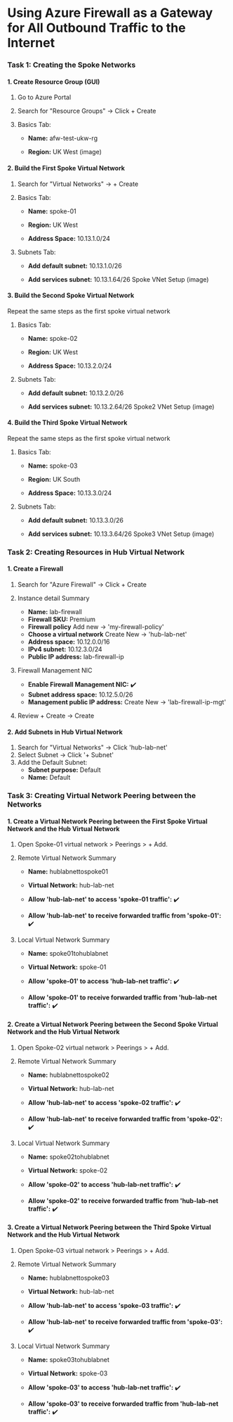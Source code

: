 # Using Azure Firewall as a Gateway for All Outbound Traffic to the Internet


### Task 1: Creating the  Spoke Networks
#### 1. Create Resource Group (GUI)
1. Go to Azure Portal

2. Search for "Resource Groups" → Click + Create

3. Basics Tab:

      - **Name:** afw-test-ukw-rg

      - **Region:** UK West
        (image)

#### 2. Build the First Spoke Virtual Network
1. Search for "Virtual Networks" → + Create

2. Basics Tab:

    - **Name:** spoke-01

    - **Region:** UK West

    - **Address Space:** 10.13.1.0/24

3. Subnets Tab:

    - **Add default subnet:** 10.13.1.0/26

    - **Add services subnet:** 10.13.1.64/26
Spoke VNet Setup (image)

#### 3. Build the Second Spoke Virtual Network
Repeat the same steps as the first spoke virtual network

1. Basics Tab:

    - **Name:** spoke-02

    - **Region:** UK West

    - **Address Space:** 10.13.2.0/24

2. Subnets Tab:

    - **Add default subnet:** 10.13.2.0/26

    - **Add services subnet:** 10.13.2.64/26
   Spoke2 VNet Setup (image)

#### 4. Build the Third Spoke Virtual Network
Repeat the same steps as the first spoke virtual network

1. Basics Tab:

    - **Name:** spoke-03

    - **Region:** UK South

    - **Address Space:** 10.13.3.0/24

2. Subnets Tab:

    - **Add default subnet:** 10.13.3.0/26

    - **Add services subnet:** 10.13.3.64/26
   Spoke3 VNet Setup (image)

### Task 2: Creating Resources in Hub Virtual Network 

#### 1. Create a Firewall
1. Search for "Azure Firewall" → Click + Create
2.  Instance detail Summary
      - **Name:** lab-firewall
      - **Firewall SKU:** Premium
      - **Firewall policy** Add new → 'my-firewall-policy'
      - **Choose a virtual network** Create New → 'hub-lab-net'
      - **Address space:** 10.12.0.0/16
      - **IPv4 subnet:** 10.12.3.0/24
      - **Public IP address:** lab-firewall-ip
  
3. Firewall Management NIC
      - **Enable Firewall Management NIC:** ✔️
      - **Subnet address space:** 10.12.5.0/26
      - **Management public IP address:** Create New → 'lab-firewall-ip-mgt'

4. Review + Create → Create

#### 2. Add Subnets in Hub Virtual Network 
1. Search for "Virtual Networks" → Click 'hub-lab-net'
2. Select Subnet →  Click '+ Subnet'
3. Add the Default Subnet:
      - **Subnet purpose:** Default
      - **Name:** Default


   


   
### Task 3: Creating Virtual Network Peering between the Networks

#### 1. Create a Virtual Network Peering between the First Spoke Virtual Network and the Hub Virtual Network

1. Open Spoke-01 virtual network > Peerings > + Add.
2. Remote Virtual Network Summary 

    - **Name:** hublabnettospoke01
    - **Virtual Network:** hub-lab-net

    - **Allow 'hub-lab-net' to access 'spoke-01 traffic':** ✔️
   
    - **Allow 'hub-lab-net' to receive forwarded traffic from 'spoke-01':** ✔️


3. Local Virtual Network Summary
    - **Name:** spoke01tohublabnet
    - **Virtual Network:** spoke-01

    - **Allow 'spoke-01' to access 'hub-lab-net traffic':** ✔️
   
    - **Allow 'spoke-01' to receive forwarded traffic from 'hub-lab-net traffic':** ✔️

#### 2. Create a Virtual Network Peering between the Second Spoke Virtual Network and the Hub Virtual Network

1. Open Spoke-02 virtual network > Peerings > + Add.
2. Remote Virtual Network Summary 

    - **Name:** hublabnettospoke02
    - **Virtual Network:** hub-lab-net

    - **Allow 'hub-lab-net' to access 'spoke-02 traffic':** ✔️
   
    - **Allow 'hub-lab-net' to receive forwarded traffic from 'spoke-02':** ✔️


3. Local Virtual Network Summary
    - **Name:** spoke02tohublabnet
    - **Virtual Network:** spoke-02

    - **Allow 'spoke-02' to access 'hub-lab-net traffic':** ✔️
   
    - **Allow 'spoke-02' to receive forwarded traffic from 'hub-lab-net traffic':** ✔️
      

#### 3. Create a Virtual Network Peering between the Third Spoke Virtual Network and the Hub Virtual Network

1. Open Spoke-03 virtual network > Peerings > + Add.
2. Remote Virtual Network Summary 

    - **Name:** hublabnettospoke03
    - **Virtual Network:** hub-lab-net

    - **Allow 'hub-lab-net' to access 'spoke-03 traffic':** ✔️
    
    - **Allow 'hub-lab-net' to receive forwarded traffic from 'spoke-03':** ✔️


3. Local Virtual Network Summary
    - **Name:** spoke03tohublabnet
    - **Virtual Network:** spoke-03

    - **Allow 'spoke-03' to access 'hub-lab-net traffic':** ✔️
   
    - **Allow 'spoke-03' to receive forwarded traffic from 'hub-lab-net traffic':** ✔️







